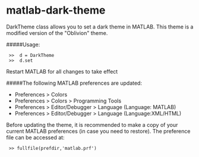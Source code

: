 # matlab-dark-theme

DarkTheme class allows you to set a dark theme in MATLAB. 
This theme is a modified version of the "Oblivion" theme.
 
#####Usage:
```
 >>  d = DarkTheme
 >>  d.set
 ```
 Restart MATLAB for all changes to take effect

#####The following MATLAB preferences are updated:
   * Preferences > Colors
   * Preferences > Colors > Programming Tools
   * Preferences > Editor/Debugger > Language (Language: MATLAB)
   * Preferences > Editor/Debugger > Language (Language:XML/HTML)

Before updating the theme, it is recommended to make a copy of your
current MATLAB preferences (in case you need to restore). 
The preference file can be accessed at:
 ```
  >> fullfile(prefdir,'matlab.prf')
 ```
